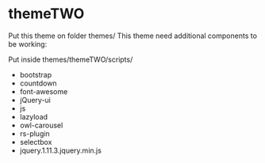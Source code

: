 # themeTWO

Put this theme on folder themes/ This theme need additional components to be working:

Put inside themes/themeTWO/scripts/
* bootstrap
* countdown
* font-awesome
* jQuery-ui
* js
* lazyload
* owl-carousel
* rs-plugin
* selectbox
* jquery.1.11.3.jquery.min.js
